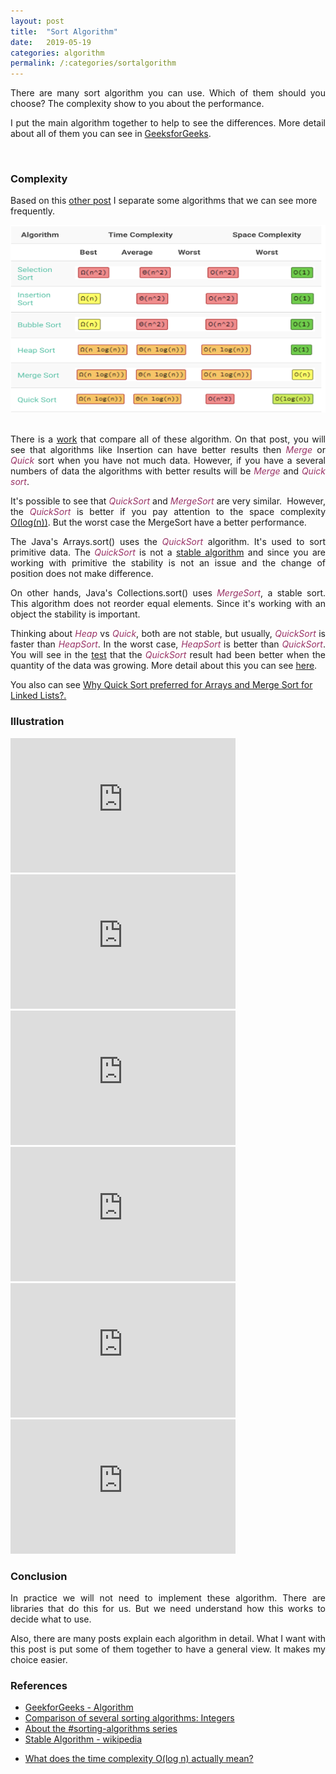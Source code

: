 ```yaml
---
layout: post
title:  "Sort Algorithm"
date:   2019-05-19
categories: algorithm
permalink: /:categories/sortalgorithm
---
```


<p style="text-align: justify;">There are many sort algorithm you can use. Which of them should you choose? The complexity show to you about the performance.</p>
<p style="text-align: justify;">I put the main algorithm together to help to see the differences. More detail about all of them you can see in <a href="https://www.geeksforgeeks.org/fundamentals-of-algorithms/#DynamicProgramming" >GeeksforGeeks</a>.</p>

<br/>
<h3>Complexity</h3>

Based on this <a href="http://blog.benoitvallon.com/sorting-algorithms-in-javascript/sorting-algorithms-in-javascript/" >other post</a> I separate some algorithms that we can see more frequently.

<center>
  <img src="/img/sortalgorithm/tableComplexity.png" width="507" height="300">
</center>
 
<p style="text-align: justify;">There is a <a href="http://warp.povusers.org/SortComparison/integers.html" >work</a> that compare all of these algorithm. On that post, you will see that algorithms like Insertion can have better results then <span style="color: #993366;"><em>Merge</em></span> or <span style="color: #993366;"><em>Quick</em></span> sort when you have not much data. However, if you have a several numbers of data the algorithms with better results will be <em><span style="color: #993366;">Merge</span></em> and <span style="color: #993366;"><em>Quick sort</em></span>.</p>
<p style="text-align: justify;">It's possible to see that <span style="color: #993366;"><em>QuickSort</em></span> and <em><span style="color: #993366;">MergeSort</span></em> are very similar.  However, the <span style="color: #993366;"><em>QuickSort</em></span> is better if you pay attention to the space complexity <a href="https://hackernoon.com/what-does-the-time-complexity-o-log-n-actually-mean-45f94bb5bfbf" >O(log(n))</a>. But the worst case the MergeSort have a better performance.</p>
<p style="text-align: justify;">The Java's Arrays.sort() uses the <span style="color: #993366;"><em>QuickSort</em></span> algorithm. It's used to sort primitive data. The <span style="color: #993366;"><em>QuickSort</em></span> is not a <a href="https://en.wikipedia.org/wiki/Sorting_algorithm#Stability" >stable algorithm</a> and since you are working with primitive the stability is not an issue and the change of position does not make difference.</p>
<p style="text-align: justify;">On other hands, Java's Collections.sort() uses <span style="color: #993366;"><em>MergeSort</em></span>, a stable sort. This algorithm does not reorder equal elements. Since it's working with an object the stability is important.</p>
<p style="text-align: justify;">Thinking about <em><span style="color: #993366;">Heap</span></em> vs <span style="color: #993366;"><em>Quick</em></span>, both are not stable, but usually, <em><span style="color: #993366;">QuickSort</span></em> is faster than <em><span style="color: #993366;">HeapSort</span></em>. In the worst case, <span style="color: #993366;"><em>HeapSort</em></span> is better than <span style="color: #993366;"><em>QuickSort</em></span>. You will see in the <a href="http://warp.povusers.org/SortComparison/integers.html" >test</a> that the <em><span style="color: #993366;">QuickSort</span></em> result had been better when the quantity of the data was growing. More detail about this you can see <a href="http://www.meacse.org/IJCAR/archives/41.pdf" >here</a>.</p>
You also can see <a href="https://www.geeksforgeeks.org/why-quick-sort-preferred-for-arrays-and-merge-sort-for-linked-lists/" >Why Quick Sort preferred for Arrays and Merge Sort for Linked Lists?.</a>

<br/>
<h3>Illustration</h3>

<iframe width="360" height="215" src="https://www.youtube.com/embed/xWBP4lzkoyM" frameborder="0" allow="accelerometer; autoplay; encrypted-media; gyroscope; picture-in-picture" allowfullscreen></iframe>

<iframe width="360" height="215" src="https://www.youtube.com/embed/nmhjrI-aW5o" frameborder="0" allow="accelerometer; autoplay; encrypted-media; gyroscope; picture-in-picture" allowfullscreen></iframe>

<iframe width="360" height="215" src="https://www.youtube.com/embed/OGzPmgsI-pQ" frameborder="0" allow="accelerometer; autoplay; encrypted-media; gyroscope; picture-in-picture" allowfullscreen></iframe>

<iframe width="360" height="215" src="https://www.youtube.com/embed/MtQL_ll5KhQ" frameborder="0" allow="accelerometer; autoplay; encrypted-media; gyroscope; picture-in-picture" allowfullscreen></iframe>

<iframe width="360" height="215" src="https://www.youtube.com/embed/JSceec-wEyw" frameborder="0" allow="accelerometer; autoplay; encrypted-media; gyroscope; picture-in-picture" allowfullscreen></iframe>

<iframe width="360" height="215" src="https://www.youtube.com/embed/PgBzjlCcFvc" frameborder="0" allow="accelerometer; autoplay; encrypted-media; gyroscope; picture-in-picture" allowfullscreen></iframe>

<br/>
<h3>Conclusion</h3>

<p style="text-align: justify;">In practice we will not need to implement these algorithm. There are libraries that do this for us. But we need understand how this works to decide what to use.</p>
<p style="text-align: justify;">Also, there are many posts explain each algorithm in detail. What I want with this post is put some of them together to have a general view. It makes my choice easier.</p>

<h3>References</h3>
<ul>
	<li><a href="https://www.geeksforgeeks.org/fundamentals-of-algorithms/" >GeekforGeeks - Algorithm</a></li>
	<li><a href="http://warp.povusers.org/SortComparison/integers.html" >Comparison of several sorting algorithms: Integers</a></li>
	<li id="about-the-sorting-algorithms-series"><a href="http://blog.benoitvallon.com/sorting-algorithms-in-javascript/sorting-algorithms-in-javascript/" >About the #sorting-algorithms series</a></li>
	<li><a href="https://en.wikipedia.org/wiki/Sorting_algorithm#Stability" >Stable Algorithm - wikipedia</a></li>
	<li><p id="1f49" class="graf graf--h3 graf--leading graf--title"><a href="https://hackernoon.com/what-does-the-time-complexity-o-log-n-actually-mean-45f94bb5bfbf" >What does the time complexity O(log n) actually mean?</a></p>
</li>
</ul>
